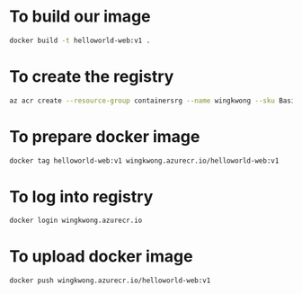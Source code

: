 # To build our image                                          

```bash
docker build -t helloworld-web:v1 . 
```
# To create the registry

```bash
az acr create --resource-group containersrg --name wingkwong --sku Basic
```
# To prepare docker image

```bash
docker tag helloworld-web:v1 wingkwong.azurecr.io/helloworld-web:v1
```

# To log into registry

```bash
docker login wingkwong.azurecr.io
```

# To upload docker image

```bash
docker push wingkwong.azurecr.io/helloworld-web:v1
```